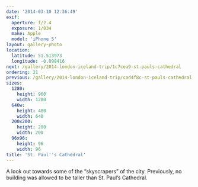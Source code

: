 ```yaml
---
date: '2014-03-10 12:36:49'
exif:
  aperture: f/2.4
  exposure: 1/834
  make: Apple
  model: 'iPhone 5'
layout: gallery-photo
location:
  latitude: 51.513973
  longitude: -0.098416
next: /gallery/2014-london-iceland-trip/1c7cea9-st-pauls-cathedral
ordering: 21
previous: /gallery/2014-london-iceland-trip/cad4f8c-st-pauls-cathedral
sizes:
  1280:
    height: 960
    width: 1280
  640w:
    height: 480
    width: 640
  200x200:
    height: 200
    width: 200
  96x96:
    height: 96
    width: 96
title: 'St. Paul''s Cathedral'
---
```


A look out towards some of the “skyscrapers” of the city. Previously, no building was allowed to be taller than St. Paul’s Cathedral.
